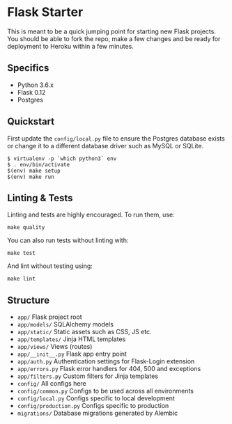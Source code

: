 Flask Starter
=============

This is meant to be a quick jumping point for starting new Flask projects. You
should be able to fork the repo, make a few changes and be ready for deployment
to Heroku within a few minutes.


Specifics
---------

- Python 3.6.x
- Flask 0.12
- Postgres


Quickstart
----------

First update the `config/local.py` file to ensure the Postgres database exists
or change it to a different database driver such as MySQL or SQLite.

```
$ virtualenv -p `which python3` env
$ . env/bin/activate
$(env) make setup
$(env) make run
```

Linting & Tests
---------------

Linting and tests are highly encouraged. To run them, use:

```
make quality
```

You can also run tests without linting with:

```
make test
```

And lint without testing using:

```
make lint
```



Structure
---------

- `app/` Flask project root
- `app/models/` SQLAlchemy models
- `app/static/` Static assets such as CSS, JS etc.
- `app/templates/` Jinja HTML templates
- `app/views/` Views (routes)
- `app/__init__.py` Flask app entry point
- `app/auth.py` Authentication settings for Flask-Login extension
- `app/errors.py` Flask error handlers for 404, 500 and exceptions
- `app/filters.py` Custom filters for Jinja templates
- `config/` All configs here
- `config/common.py` Configs to be used across all environments
- `config/local.py` Configs specific to local development
- `config/production.py` Configs specific to production
- `migrations/` Database migrations generated by Alembic
